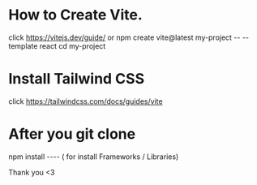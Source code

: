# How to Create Vite.
click https://vitejs.dev/guide/ or
npm create vite@latest my-project -- --template react
cd my-project

# Install Tailwind CSS 
click https://tailwindcss.com/docs/guides/vite 

# After you git clone 
npm install  ---- ( for install Frameworks / Libraries)

Thank you <3

